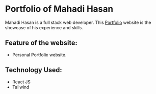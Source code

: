 # Portfolio of Mahadi Hasan

Mahadi Hasan is a full stack web developer. This [Portfolio](https://github.com/facebook/create-react-app) website is the showcase of his experience and skills.

## Feature of the website:

* Personal Portfolio website.

## Technology Used:

* React JS
* Tailwind 

